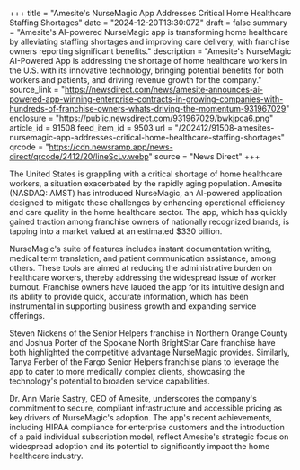 +++
title = "Amesite's NurseMagic App Addresses Critical Home Healthcare Staffing Shortages"
date = "2024-12-20T13:30:07Z"
draft = false
summary = "Amesite's AI-powered NurseMagic app is transforming home healthcare by alleviating staffing shortages and improving care delivery, with franchise owners reporting significant benefits."
description = "Amesite's NurseMagic AI-Powered App is addressing the shortage of home healthcare workers in the U.S. with its innovative technology, bringing potential benefits for both workers and patients, and driving revenue growth for the company."
source_link = "https://newsdirect.com/news/amesite-announces-ai-powered-app-winning-enterprise-contracts-in-growing-companies-with-hundreds-of-franchise-owners-whats-driving-the-momentum-931967029"
enclosure = "https://public.newsdirect.com/931967029/bwkjpca6.png"
article_id = 91508
feed_item_id = 9503
url = "/202412/91508-amesites-nursemagic-app-addresses-critical-home-healthcare-staffing-shortages"
qrcode = "https://cdn.newsramp.app/news-direct/qrcode/2412/20/lineScLv.webp"
source = "News Direct"
+++

<p>The United States is grappling with a critical shortage of home healthcare workers, a situation exacerbated by the rapidly aging population. Amesite (NASDAQ: AMST) has introduced NurseMagic, an AI-powered application designed to mitigate these challenges by enhancing operational efficiency and care quality in the home healthcare sector. The app, which has quickly gained traction among franchise owners of nationally recognized brands, is tapping into a market valued at an estimated $330 billion.</p><p>NurseMagic's suite of features includes instant documentation writing, medical term translation, and patient communication assistance, among others. These tools are aimed at reducing the administrative burden on healthcare workers, thereby addressing the widespread issue of worker burnout. Franchise owners have lauded the app for its intuitive design and its ability to provide quick, accurate information, which has been instrumental in supporting business growth and expanding service offerings.</p><p>Steven Nickens of the Senior Helpers franchise in Northern Orange County and Joshua Porter of the Spokane North BrightStar Care franchise have both highlighted the competitive advantage NurseMagic provides. Similarly, Tanya Ferber of the Fargo Senior Helpers franchise plans to leverage the app to cater to more medically complex clients, showcasing the technology's potential to broaden service capabilities.</p><p>Dr. Ann Marie Sastry, CEO of Amesite, underscores the company's commitment to secure, compliant infrastructure and accessible pricing as key drivers of NurseMagic's adoption. The app's recent achievements, including HIPAA compliance for enterprise customers and the introduction of a paid individual subscription model, reflect Amesite's strategic focus on widespread adoption and its potential to significantly impact the home healthcare industry.</p>